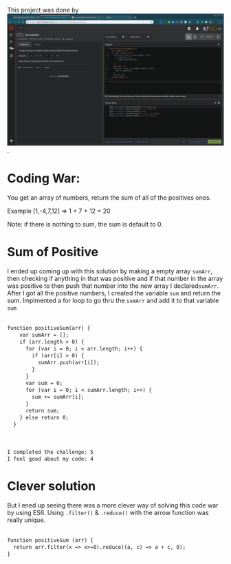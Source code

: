 This project was done by ![John Fleurimond](./SumOfPositive.png).

# Coding War:

You get an array of numbers, return the sum of all of the positives ones.

Example [1,-4,7,12] => 1 + 7 + 12 = 20

Note: if there is nothing to sum, the sum is default to 0.

# Sum of Positive

I ended up coming up with this solution by making a empty array `sumArr`, then checking if anything in that was positive and if that number in the array was positive to then push that number into the new array I declared`sumArr`. After I got all the positive numbers, I created the variable `sum` and return the sum. Implmented a for loop to go thru the `sumArr` and add it to that variable `sum` 

```

function positiveSum(arr) {
    var sumArr = [];
    if (arr.length > 0) {
      for (var i = 0; i < arr.length; i++) {
        if (arr[i] > 0) {
          sumArr.push(arr[i]);
        }
      }
      var sum = 0;
      for (var i = 0; i < sumArr.length; i++) {
        sum += sumArr[i];
      }
      return sum;
    } else return 0;
  }



I completed the challenge: 5
I feel good about my code: 4
```


# Clever solution


But I ened up seeing there was a more clever way of solving this code war by using ES6. Using `.filter()` & `.reduce()` with the arrow function was really unique.


```

function positiveSum (arr) {
  return arr.filter(x => x>=0).reduce((a, c) => a + c, 0);
}

```

